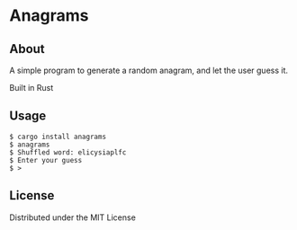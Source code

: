 # Anagrams
## About
A simple program to generate a random anagram, and let the user guess it.

Built in Rust

## Usage
```
$ cargo install anagrams
$ anagrams
$ Shuffled word: elicysiaplfc
$ Enter your guess
$ > 
```

## License

Distributed under the MIT License
